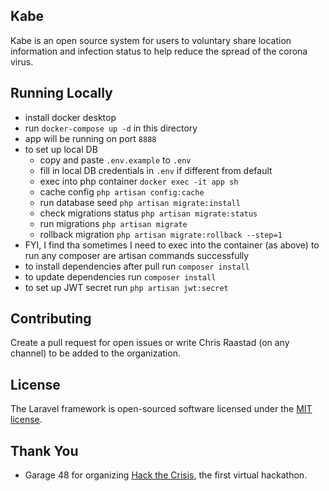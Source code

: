 ## Kabe

Kabe is an open source system for users to voluntary share location information and infection status to help reduce the spread of the corona virus.

## Running Locally
* install docker desktop
* run `docker-compose up -d` in this directory
* app will be running on port `8888`
* to set up local DB
  * copy and paste `.env.example` to `.env`
  * fill in local DB credentials in `.env` if different from default
  * exec into php container `docker exec -it app sh`
  * cache config `php artisan config:cache`
  * run database seed `php artisan migrate:install`
  * check migrations status `php artisan migrate:status`
  * run migrations `php artisan migrate`
  * rollback migration `php artisan migrate:rollback --step=1`
* FYI, I find tha sometimes I need to exec into the container (as above) to run any composer are artisan commands successfully
* to install dependencies after pull run `composer install`
* to update dependencies run `composer install`
* to set up JWT secret run `php artisan jwt:secret`

## Contributing

Create a pull request for open issues or write Chris Raastad (on any channel) to be added to the organization.

## License

The Laravel framework is open-sourced software licensed under the [MIT license](https://opensource.org/licenses/MIT).

## Thank You
* Garage 48 for organizing [Hack the Crisis](http://www.garage48.org/events/hack-the-crisis), the first virtual hackathon.
